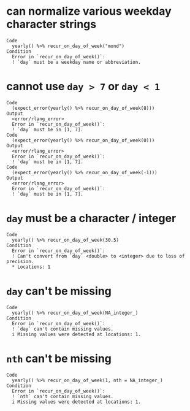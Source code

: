 # can normalize various weekday character strings

    Code
      yearly() %>% recur_on_day_of_week("mond")
    Condition
      Error in `recur_on_day_of_week()`:
      ! `day` must be a weekday name or abbreviation.

# cannot use `day > 7` or `day < 1`

    Code
      (expect_error(yearly() %>% recur_on_day_of_week(8)))
    Output
      <error/rlang_error>
      Error in `recur_on_day_of_week()`:
      ! `day` must be in [1, 7].
    Code
      (expect_error(yearly() %>% recur_on_day_of_week(0)))
    Output
      <error/rlang_error>
      Error in `recur_on_day_of_week()`:
      ! `day` must be in [1, 7].
    Code
      (expect_error(yearly() %>% recur_on_day_of_week(-1)))
    Output
      <error/rlang_error>
      Error in `recur_on_day_of_week()`:
      ! `day` must be in [1, 7].

# `day` must be a character / integer

    Code
      yearly() %>% recur_on_day_of_week(30.5)
    Condition
      Error in `recur_on_day_of_week()`:
      ! Can't convert from `day` <double> to <integer> due to loss of precision.
      * Locations: 1

# `day` can't be missing

    Code
      yearly() %>% recur_on_day_of_week(NA_integer_)
    Condition
      Error in `recur_on_day_of_week()`:
      ! `day` can't contain missing values.
      i Missing values were detected at locations: 1.

# `nth` can't be missing

    Code
      yearly() %>% recur_on_day_of_week(1, nth = NA_integer_)
    Condition
      Error in `recur_on_day_of_week()`:
      ! `nth` can't contain missing values.
      i Missing values were detected at locations: 1.

